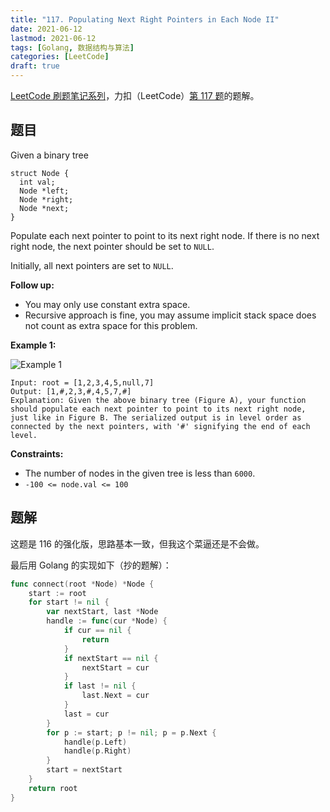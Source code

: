```yaml
---
title: "117. Populating Next Right Pointers in Each Node II"
date: 2021-06-12
lastmod: 2021-06-12
tags: [Golang, 数据结构与算法]
categories: [LeetCode]
draft: true
---
```


[LeetCode 刷题笔记系列](/posts/leetcode/leetcode)，力扣（LeetCode）[第 117 题](https://leetcode-cn.com/problems/populating-next-right-pointers-in-each-node-ii)的题解。

<!--more-->

## 题目

Given a binary tree

```text
struct Node {
  int val;
  Node *left;
  Node *right;
  Node *next;
}
```

Populate each next pointer to point to its next right node. If there is no next right node, the next pointer should be set to `NULL`.

Initially, all next pointers are set to `NULL`.

**Follow up:**

- You may only use constant extra space.
- Recursive approach is fine, you may assume implicit stack space does not count as extra space for this problem.

**Example 1:**

![Example 1](/images/leetcode/daily/117-populating-next-right-pointers-in-each-node-ii/117_sample.png)

```text
Input: root = [1,2,3,4,5,null,7]
Output: [1,#,2,3,#,4,5,7,#]
Explanation: Given the above binary tree (Figure A), your function should populate each next pointer to point to its next right node, just like in Figure B. The serialized output is in level order as connected by the next pointers, with '#' signifying the end of each level.
```

**Constraints:**

- The number of nodes in the given tree is less than `6000`.
- `-100 <= node.val <= 100`

## 题解

这题是 116 的强化版，思路基本一致，但我这个菜逼还是不会做。

最后用 Golang 的实现如下（抄的题解）：

```go
func connect(root *Node) *Node {
    start := root
    for start != nil {
        var nextStart, last *Node
        handle := func(cur *Node) {
            if cur == nil {
                return
            }
            if nextStart == nil {
                nextStart = cur
            }
            if last != nil {
                last.Next = cur
            }
            last = cur
        }
        for p := start; p != nil; p = p.Next {
            handle(p.Left)
            handle(p.Right)
        }
        start = nextStart
    }
    return root
}
```
